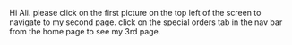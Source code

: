 Hi Ali. 
please click on the first picture on the top left of the screen to navigate to my second page. 
click on the special orders tab in the nav bar from the home page to see my 3rd page.
